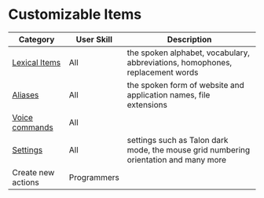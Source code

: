 # Customizable Items


| Category                                                 | User Skill  | Description                                                                   |
| -------------------------------------------------------- | ----------- | ----------------------------------------------------------------------------- |
| [Lexical Items](./lexical-items.md) | All         | the spoken alphabet, vocabulary, abbreviations, homophones, replacement words |
| [Aliases](./aliases.md)                                      | All         | the spoken form of website and application names, file extensions             |
| [Voice commands](../TalonScript/voice-commands.md)        | All         |                                                                               |
| [Settings](../settings.md)                                | All         | settings such as Talon dark mode, the mouse grid numbering orientation and many more           |
| Create new actions                                       | Programmers |                                                                               |
